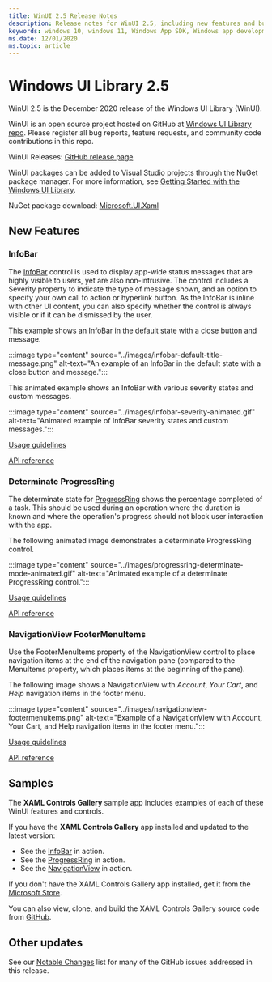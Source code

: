 ```yaml
---
title: WinUI 2.5 Release Notes
description: Release notes for WinUI 2.5, including new features and bug fixes.
keywords: windows 10, windows 11, Windows App SDK, Windows app development platform, desktop development, win32, WinRT, uwp, toolkit sdk, winui, Windows UI Library
ms.date: 12/01/2020
ms.topic: article
---
```


# Windows UI Library 2.5

WinUI 2.5 is the December 2020 release of the Windows UI Library (WinUI).

WinUI is an open source project hosted on GitHub at [Windows UI Library repo](https://aka.ms/winui). Please register all bug reports, feature requests, and community code contributions in this repo.

WinUI Releases: [GitHub release page](https://github.com/microsoft/microsoft-ui-xaml/releases)

WinUI packages can be added to Visual Studio projects through the NuGet package manager. For more information, see [Getting Started with the Windows UI Library](../getting-started.md).

NuGet package download: [Microsoft.UI.Xaml](https://www.nuget.org/packages/Microsoft.UI.Xaml)

## New Features

### InfoBar

The [InfoBar](/windows/uwp/design/controls-and-patterns/infobar) control is used to display app-wide status messages that are highly visible to users, yet are also non-intrusive. The control includes a Severity property to indicate the type of message shown, and an option to specify your own call to action or hyperlink button. As the InfoBar is inline with other UI content, you can also specify whether the control is always visible or if it can be dismissed by the user.

This example shows an InfoBar in the default state with a close button and message.

:::image type="content" source="../images/infobar-default-title-message.png" alt-text="An example of an InfoBar in the default state with a close button and message.":::

This animated example shows an InfoBar with various severity states and custom messages.

:::image type="content" source="../images/infobar-severity-animated.gif" alt-text="Animated example of InfoBar severity states and custom messages.":::

[Usage guidelines](/windows/uwp/design/controls-and-patterns/infobar)

[API reference](/windows/winui/api/microsoft.ui.xaml.controls.infobar)

### Determinate ProgressRing

The determinate state for [ProgressRing](/windows/uwp/design/controls-and-patterns/progress-controls) shows the percentage completed of a task. This should be used during an operation where the duration is known and where the operation's progress should not block user interaction with the app.

The following animated image demonstrates a determinate ProgressRing control.

:::image type="content" source="../images/progressring-determinate-mode-animated.gif" alt-text="Animated example of a determinate ProgressRing control.":::<br>

[Usage guidelines](/windows/uwp/design/controls-and-patterns/progress-controls#progress-controls-best-practices)

[API reference](/windows/winui/api/microsoft.ui.xaml.controls.progressring)


### NavigationView FooterMenuItems

Use the FooterMenuItems property of the NavigationView control to place navigation items at the end of the navigation pane (compared to the MenuItems property, which places items at the beginning of the pane).

The following image shows a NavigationView with *Account*, *Your Cart*, and *Help* navigation items in the footer menu.

:::image type="content" source="../images/navigationview-footermenuitems.png" alt-text="Example of a NavigationView with Account, Your Cart, and Help navigation items in the footer menu.":::

[Usage guidelines](/windows/uwp/design/controls-and-patterns/navigationview?#footer-menu-items)

[API reference](/windows/winui/api/microsoft.ui.xaml.controls.navigationview.footermenuitems)

## Samples

The **XAML Controls Gallery** sample app includes examples of each of these WinUI features and controls.

If you have the **XAML Controls Gallery** app installed and updated to the latest version:

- See the [InfoBar](xamlcontrolsgallery:/item/InfoBar) in action.
- See the [ProgressRing](xamlcontrolsgallery:/item/ProgressRing) in action.
- See the [NavigationView](xamlcontrolsgallery:/item/NavigationView) in action.

If you don't have the XAML Controls Gallery app installed, get it from the [Microsoft Store](https://aka.ms/xamlgalleryapp).

You can also view, clone, and build the XAML Controls Gallery source code from [GitHub](https://github.com/Microsoft/Xaml-Controls-Gallery).

## Other updates

See our [Notable Changes](https://github.com/microsoft/microsoft-ui-xaml/releases/tag/v2.5.0) list for many of the GitHub issues addressed in this release.
